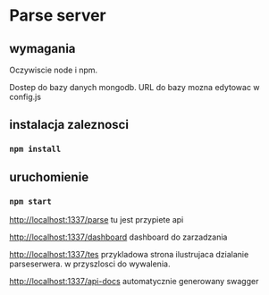 # Parse server

## wymagania

Oczywiscie node i npm.

Dostep do bazy danych mongodb. URL do bazy mozna edytowac w config.js

## instalacja zaleznosci

### `npm install`

## uruchomienie

### `npm start`

[http://localhost:1337/parse](http://localhost:1337/parse) tu jest przypiete api

[http://localhost:1337/dashboard](http://localhost:1337/dashboard) dashboard do zarzadzania

[http://localhost:1337/tes](http://localhost:1337/test) przykladowa strona ilustrujaca dzialanie parseserwera. w przyszlosci do wywalenia.

[http://localhost:1337/api-docs](http://localhost:1337/api-docs) automatycznie generowany swagger
